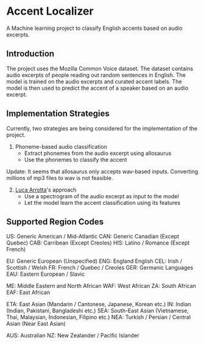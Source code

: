 # Accent Localizer
A Machine learning project to classify English accents based on audio excerpts.

## Introduction

The project uses the Mozilla Common Voice dataset.
The dataset contains audio excerpts of people reading out random sentences in English.
The model is trained on the audio excerpts and curated accent labels.
The model is then used to predict the accent of a speaker based on an audio excerpt.

## Implementation Strategies

Currently, two strategies are being considered for the implementation of the project.

1. Phoneme-based audio classification
    - Extract phonemes from the audio excerpt using allosaurus
    - Use the phonemes to classify the accent

Update: It seems that allosaurus only accepts wav-based inputs.
Converting millions of mp3 files to wav is not feasible.

2. [Luca Arrotta](https://github.com/lucaArrotta/Age-Estimation-based-on-Human-Voice)'s approach
    - Use a spectrogram of the audio excerpt as input to the model
    - Let the model learn the accent classification using its features

## Supported Region Codes

US: Generic American / Mid-Atlantic
CAN: Generic Canadian (Except Quebec)
CAB: Carribean (Except Creoles)
HIS: Latino / Romance (Except French)

EU: Generic European (Unspecified)
ENG: England English
CEL: Irish / Scottish / Welsh
FR: French / Quebec / Creoles
GER: Germanic Languages
EAU: Eastern European / Slavic

ME: Middle Eastern and North African
WAF: West African
ZA: South African
EAF: East African

ETA: East Asian (Mandarin / Cantonese, Japanese, Korean etc.)
IN: Indian (Indian, Pakistani, Bangladeshi etc.)
SEA: South-East Asian (Vietnamese, Thai, Malaysian, Indonesian, Filipino etc.)
NEA: Turkish / Persian / Central Asian (Near East Asian)

AUS: Australian
NZ: New Zealander / Pacific Islander